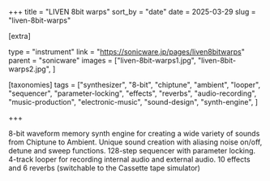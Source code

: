 +++
title = "LIVEN 8bit warps"
sort_by = "date"
date = 2025-03-29
slug = "liven-8bit-warps"

[extra]

type = "instrument"
link = "https://sonicware.jp/pages/liven8bitwarps"
parent = "sonicware"
images = ["liven-8bit-warps1.jpg", "liven-8bit-warps2.jpg", ]

[taxonomies]
tags = ["synthesizer", "8-bit", "chiptune", "ambient", "looper", "sequencer", "parameter-locking", "effects", "reverbs", "audio-recording", "music-production", "electronic-music", "sound-design", "synth-engine", ]

+++

8-bit waveform memory synth engine for creating a wide variety of sounds from Chiptune to Ambient. Unique sound creation with aliasing noise on/off, detune and sweep functions. 128-step sequencer with parameter locking. 4-track looper for recording internal audio and external audio. 10 effects and 6 reverbs (switchable to the Cassette tape simulator)
